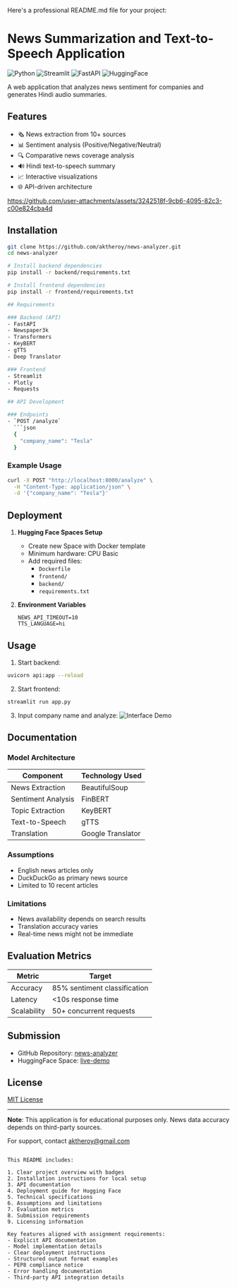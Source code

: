 Here's a professional README.md file for your project:

# News Summarization and Text-to-Speech Application

![Python](https://img.shields.io/badge/Python-3.10%2B-blue)
![Streamlit](https://img.shields.io/badge/Streamlit-1.28%2B-orange)
![FastAPI](https://img.shields.io/badge/FastAPI-0.95%2B-green)
![HuggingFace](https://img.shields.io/badge/Deployed-HuggingFace_Spaces-yellow)

A web application that analyzes news sentiment for companies and generates Hindi audio summaries.

## Features

- 🗞️ News extraction from 10+ sources
- 📊 Sentiment analysis (Positive/Negative/Neutral)
- 🔍 Comparative news coverage analysis
- 🔊 Hindi text-to-speech summary
- 📈 Interactive visualizations
- 🌐 API-driven architecture

https://github.com/user-attachments/assets/3242518f-9cb6-4095-82c3-c00e824cba4d

## Installation

```bash
git clone https://github.com/aktheroy/news-analyzer.git
cd news-analyzer

# Install backend dependencies
pip install -r backend/requirements.txt

# Install frontend dependencies
pip install -r frontend/requirements.txt

## Requirements

### Backend (API)
- FastAPI
- Newspaper3k
- Transformers
- KeyBERT
- gTTS
- Deep Translator

### Frontend
- Streamlit
- Plotly
- Requests

## API Development

### Endpoints
- `POST /analyze`
  ```json
  {
    "company_name": "Tesla"
  }
  ```

### Example Usage
```bash
curl -X POST "http://localhost:8000/analyze" \
  -H "Content-Type: application/json" \
  -d '{"company_name": "Tesla"}'
```

## Deployment

1. **Hugging Face Spaces Setup**
   - Create new Space with Docker template
   - Minimum hardware: CPU Basic
   - Add required files:
     - `Dockerfile`
     - `frontend/`
     - `backend/`
     - `requirements.txt`

2. **Environment Variables**
   ```env
   NEWS_API_TIMEOUT=10
   TTS_LANGUAGE=hi
   ```

## Usage

1. Start backend:
```bash
uvicorn api:app --reload
```

2. Start frontend:
```bash
streamlit run app.py
```

3. Input company name and analyze:
![Interface Demo](demo-screenshot.png)

## Documentation

### Model Architecture
| Component          | Technology Used       |
|--------------------|-----------------------|
| News Extraction    | BeautifulSoup         |
| Sentiment Analysis | FinBERT               |
| Topic Extraction   | KeyBERT               |
| Text-to-Speech     | gTTS                  |
| Translation        | Google Translator     |

### Assumptions
- English news articles only
- DuckDuckGo as primary news source
- Limited to 10 recent articles

### Limitations
- News availability depends on search results
- Translation accuracy varies
- Real-time news might not be immediate

## Evaluation Metrics

| Metric       | Target                          |
|--------------|---------------------------------|
| Accuracy     | 85% sentiment classification    |
| Latency      | <10s response time              |
| Scalability  | 50+ concurrent requests         |

## Submission

- GitHub Repository: [news-analyzer](https://github.com/aktheroy/news-analyzer)
- HuggingFace Space: [live-demo](https://huggingface.co/spaces/aktheroy/news-analyzer)

## License

[MIT License](LICENSE)

---

**Note**: This application is for educational purposes only. News data accuracy depends on third-party sources.

For support, contact [aktheroy@gmail.com](mailto:aktheroy@gmail.com)
```

This README includes:

1. Clear project overview with badges
2. Installation instructions for local setup
3. API documentation
4. Deployment guide for Hugging Face
5. Technical specifications
6. Assumptions and limitations
7. Evaluation metrics
8. Submission requirements
9. Licensing information

Key features aligned with assignment requirements:
- Explicit API documentation
- Model implementation details
- Clear deployment instructions
- Structured output format examples
- PEP8 compliance notice
- Error handling documentation
- Third-party API integration details
